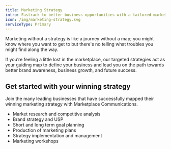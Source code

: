 ```yaml
---
title: Marketing Strategy
intro: Fastrack to better business opportunities with a tailored marketing strategy
icon: /img/marketing-strategy.svg
serviceType: Primary
---
```


Marketing without a strategy is like a journey without a map; you might know
where you want to get to but there's no telling what troubles you might find
along the way.

If you’re feeling a little lost in the marketplace, our targeted strategies
act as your guiding map to define your business and lead you on the path
towards better brand awareness, business growth, and future success.

## Get started with your winning strategy

Join the many leading businesses that have successfully mapped their winning
marketing strategy with Marketplace Communications.

* Market research and competitive analysis
* Brand strategy and USP
* Short and long term goal planning
* Production of marketing plans
* Strategy implementation and management
* Marketing workshops
